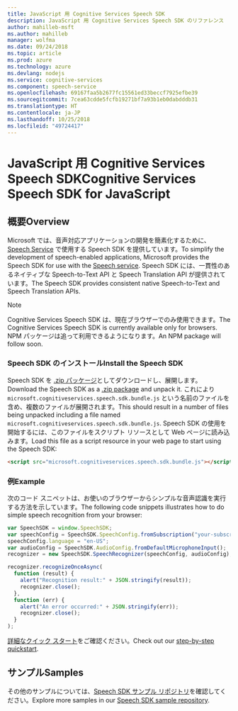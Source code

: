 ```yaml
---
title: JavaScript 用 Cognitive Services Speech SDK
description: JavaScript 用 Cognitive Services Speech SDK のリファレンス
author: mahilleb-msft
ms.author: mahilleb
manager: wolfma
ms.date: 09/24/2018
ms.topic: article
ms.prod: azure
ms.technology: azure
ms.devlang: nodejs
ms.service: cognitive-services
ms.component: speech-service
ms.openlocfilehash: 69167faa5b2677fc15561ed33beccf7925efbe39
ms.sourcegitcommit: 7cea63cdde5fcfb19271bf7a93b1eb0dabdddb31
ms.translationtype: HT
ms.contentlocale: ja-JP
ms.lasthandoff: 10/25/2018
ms.locfileid: "49724417"
---
```

# <a name="cognitive-services-speech-sdk-for-javascript"></a><span data-ttu-id="2d5fe-103">JavaScript 用 Cognitive Services Speech SDK</span><span class="sxs-lookup"><span data-stu-id="2d5fe-103">Cognitive Services Speech SDK for JavaScript</span></span>

## <a name="overview"></a><span data-ttu-id="2d5fe-104">概要</span><span class="sxs-lookup"><span data-stu-id="2d5fe-104">Overview</span></span>

<span data-ttu-id="2d5fe-105">Microsoft では、音声対応アプリケーションの開発を簡素化するために、[Speech Service](https://aka.ms/csspeech) で使用する Speech SDK を提供しています。</span><span class="sxs-lookup"><span data-stu-id="2d5fe-105">To simplify the development of speech-enabled applications, Microsoft provides the Speech SDK for use with the [Speech service](https://aka.ms/csspeech).</span></span>
<span data-ttu-id="2d5fe-106">Speech SDK には、一貫性のあるネイティブな Speech-to-Text API と Speech Translation API が提供されています。</span><span class="sxs-lookup"><span data-stu-id="2d5fe-106">The Speech SDK provides consistent native Speech-to-Text and Speech Translation APIs.</span></span>

> [!NOTE]
> <span data-ttu-id="2d5fe-107">Cognitive Services Speech SDK は、現在ブラウザーでのみ使用できます。</span><span class="sxs-lookup"><span data-stu-id="2d5fe-107">The Cognitive Services Speech SDK is currently available only for browsers.</span></span>
> <span data-ttu-id="2d5fe-108">NPM パッケージは追って利用できるようになります。</span><span class="sxs-lookup"><span data-stu-id="2d5fe-108">An NPM package will follow soon.</span></span>

### <a name="install-the-speech-sdk"></a><span data-ttu-id="2d5fe-109">Speech SDK のインストール</span><span class="sxs-lookup"><span data-stu-id="2d5fe-109">Install the Speech SDK</span></span>

<span data-ttu-id="2d5fe-110">Speech SDK を [.zip パッケージ](https://aka.ms/csspeech/jsbrowserpackage)としてダウンロードし、展開します。</span><span class="sxs-lookup"><span data-stu-id="2d5fe-110">Download the Speech SDK as a [.zip package](https://aka.ms/csspeech/jsbrowserpackage) and unpack it.</span></span>
<span data-ttu-id="2d5fe-111">これにより `microsoft.cognitiveservices.speech.sdk.bundle.js` という名前のファイルを含め、複数のファイルが展開されます。</span><span class="sxs-lookup"><span data-stu-id="2d5fe-111">This should result in a number of files being unpacked including a file named `microsoft.cognitiveservices.speech.sdk.bundle.js`.</span></span>
<span data-ttu-id="2d5fe-112">Speech SDK の使用を開始するには、このファイルをスクリプト リソースとして Web ページに読み込みます。</span><span class="sxs-lookup"><span data-stu-id="2d5fe-112">Load this file as a script resource in your web page to start using the Speech SDK:</span></span>

```html
<script src="microsoft.cognitiveservices.speech.sdk.bundle.js"></script>
```

### <a name="example"></a><span data-ttu-id="2d5fe-113">例</span><span class="sxs-lookup"><span data-stu-id="2d5fe-113">Example</span></span> 

<span data-ttu-id="2d5fe-114">次のコード スニペットは、お使いのブラウザーからシンプルな音声認識を実行する方法を示しています。</span><span class="sxs-lookup"><span data-stu-id="2d5fe-114">The following code snippets illustrates how to do simple speech recognition from your browser:</span></span>

```javascript 
var SpeechSDK = window.SpeechSDK;
var speechConfig = SpeechSDK.SpeechConfig.fromSubscription("your-subscription-key", "your-service-region");
speechConfig.language = "en-US";
var audioConfig = SpeechSDK.AudioConfig.fromDefaultMicrophoneInput();
recognizer = new SpeechSDK.SpeechRecognizer(speechConfig, audioConfig);

recognizer.recognizeOnceAsync(
  function (result) {
    alert("Recognition result:" + JSON.stringify(result));
    recognizer.close();
  },
  function (err) {
    alert("An error occurred:" + JSON.stringify(err));
    recognizer.close();
  }
);
``` 

<span data-ttu-id="2d5fe-115">[詳細なクイック スタート](/azure/cognitive-services/speech-service/quickstart-js-browser)をご確認ください。</span><span class="sxs-lookup"><span data-stu-id="2d5fe-115">Check out our [step-by-step quickstart](/azure/cognitive-services/speech-service/quickstart-js-browser).</span></span>

## <a name="samples"></a><span data-ttu-id="2d5fe-116">サンプル</span><span class="sxs-lookup"><span data-stu-id="2d5fe-116">Samples</span></span>

<span data-ttu-id="2d5fe-117">その他のサンプルについては、[Speech SDK サンプル リポジトリ](https://aka.ms/csspeech/samples)を確認してください。</span><span class="sxs-lookup"><span data-stu-id="2d5fe-117">Explore more samples in our [Speech SDK sample repository](https://aka.ms/csspeech/samples).</span></span>

